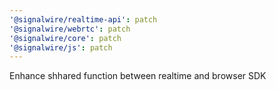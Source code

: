 ```yaml
---
'@signalwire/realtime-api': patch
'@signalwire/webrtc': patch
'@signalwire/core': patch
'@signalwire/js': patch
---
```


Enhance shhared function between realtime and browser SDK
